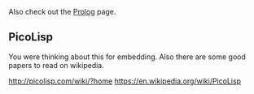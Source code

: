 
<!--
-->

Also check out the [Prolog]( Prolog.md ) page.

PicoLisp
--------

You were thinking about this for embedding.
Also there are some good papers to read on wikipedia.

http://picolisp.com/wiki/?home
https://en.wikipedia.org/wiki/PicoLisp

<!-- vim: set autoindent expandtab sw=4 syntax=markdown: -->
